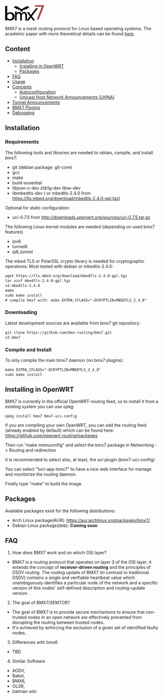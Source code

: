 ![alt text](https://github.com/bmx-routing/bmx7/blob/a2a361eb994879371d13551a65496ed779ca0c44/doc/images/bmx7.png "BMX7 Logo")

BMX7 is a mesh routing protocol for Linux based operating systems.
The academic paper with more theoretical details can be found [here](http://dsg.ac.upc.edu/node/843).

## Content

*   [Installation](#installation)
    *   [Installing in OpenWRT](#installing-in-openwrt)
    *   [Packages](#Packages)
*   [FAQ](#faq)
*   [Usage](doc/Usage.md)
*   [Concepts](doc/Concepts.md)
    *   [Autoconfiguration](doc/Usage.md#address-auto-and-manual-configuration)
    *   [Unicast Host Network Announcements (UHNA)](doc/Usage.md#unicast-host-network-announcements-uhna)
*   [Tunnel Announcements](doc/Tunneling.md)
*   [BMX7 Plugins](doc/Plugins.md)
*   [Debugging](doc/Debugging.md)


  [github]: https://github.com/bmx-routing/bmx7

## Installation ##

### Requirements ###

The following tools and libraries are needed to obtain, compile, and install bmx7:
* git (debian package: git-core)
* gcc
* make
* build-essential
* libjson-c-dev zlib1g-dev libiw-dev
* libmbedtls-dev ( or mbedtls-2.4.0 from https://tls.mbed.org/download/mbedtls-2.4.0-gpl.tgz)

Optional for static configuration:
* uci-0.7.5 from http://downloads.openwrt.org/sources/uci-0.7.5.tar.gz

The following Linux-kernel modules are needed (depending on used bmx7 features)
* ipv6
* tunnel6
* ip6_tunnel

The mbed TLS or PolarSSL crypto library is needed for cryptographic operations:
Most tested with debian or mbedtls-2.4.0:
```
wget https://tls.mbed.org/download/mbedtls-2.4.0-gpl.tgz
tar xzvf mbedtls-2.4.0-gpl.tgz
cd mbedtls-2.4.0
make
sudo make install
# compile bmx7 with: make EXTRA_CFLAGS="-DCRYPTLIB=MBEDTLS_2_4_0"
```

### Downloading

Latest development sources are available from bmx7 git repository:

```
git clone https://github.com/bmx-routing/bmx7.git
cd bmx7
```

### Compile and Install

To only compile the main bmx7 daemon (no bmx7 plugins):
```
make EXTRA_CFLAGS="-DCRYPTLIB=MBEDTLS_2_4_0"
sudo make install
```

## Installing in OpenWRT

BMX7 is currently in the official OpenWRT-routing feed, so to install it from a existing system you can use opkg:
```
opkg install bmx7 bmx7-uci-config
```

If you are compiling your own OpenWRT, you can add the routing feed (already enabled by default) which can be found here: https://github.com/openwrt-routing/packages

Then run "make menuconfig" and select the bmx7 package in Networking -> Routing and redirection

It is recommended to select also, at least, the uci plugin (bmx7-uci-config)

You can select "luci-app-bmx7" to have a nice web interface for manage and monitorize the routing daemon.

Finally type "make" to build the image.

## Packages
Available packages exist for the following distributions:
- Arch Linux package(AUR): https://aur.archlinux.org/packages/bmx7/
- Debian Linux package(deb): **Coming soon**

## FAQ
1. How does BMX7 work and on which OSI layer?
- BMX7 is a routing protocol that operates on layer 3 of the OSI layer; it
    extends the concept of **receiver-driven routing**  and the principles of
    DSDV routing. The routing update of BMX7 (in contrast to traditional DSDV)
    contains a single and verifiable heartbeat value which unambiguously
    identifies a particular node of the network and a specific version of this
    nodes' self-defined description and routing-update version.

2. The goal of BMX7/SEMTOR?
- The goal of BMX7 is to provide secure mechanisms to ensure that
	non-trusted nodes in an open network are effectively prevented from
	disrupting the routing between trusted nodes.
- It's achieved by enforcing the exclusion of a given set of identified faulty nodes.

3. Differences with bmx6
- TBD

4. Similar Software
- AODV,
- Babel,
- BMX6,
- OLSR,
- batman-adv
